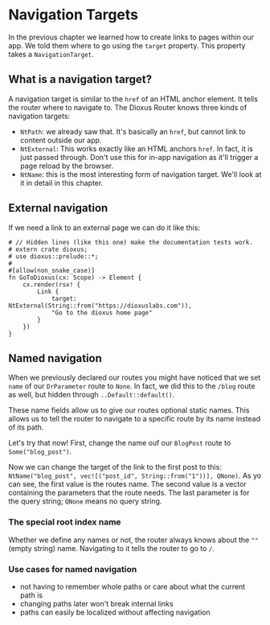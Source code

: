 # Navigation Targets
In the previous chapter we learned how to create links to pages within our app.
We told them where to go using the `target` property. This property takes a
`NavigationTarget`.

## What is a navigation target?
A navigation target is similar to the `href` of an HTML anchor element. It tells
the router where to navigate to. The Dioxus Router knows three kinds of
navigation targets:
- `NtPath`: we already saw that. It's basically an `href`, but cannot link to
  content outside our app.
- `NtExternal`: This works exactly like an HTML anchors `href`. In fact, it is
  just passed through. Don't use this for in-app navigation as it'll trigger a
  page reload by the browser.
- `NtName`: this is the most interesting form of navigation target. We'll look
  at it in detail in this chapter.

## External navigation
If we need a link to an external page we can do it like this:
```rust,no_run
# // Hidden lines (like this one) make the documentation tests work.
# extern crate dioxus;
# use dioxus::prelude::*;
#
#[allow(non_snake_case)]
fn GoToDioxus(cx: Scope) -> Element {
    cx.render(rsx! {
        Link {
            target: NtExternal(String::from("https://dioxuslabs.com")),
            "Go to the dioxus home page"
        }
    })
}
```

## Named navigation
When we previously declared our routes you might have noticed that we set `name`
of our `DrParameter` route to `None`. In fact, we did this to the `/blog` route
as well, but hidden through `..Default::default()`.

These name fields allow us to give our routes optional static names. This allows
us to tell the router to navigate to a specific route by its name instead of its
path.

Let's try that now! First, change the name ouf our `BlogPost` route to
`Some("blog_post")`.

Now we can change the target of the link to the first post to this:
`NtName("blog_post", vec![("post_id", String::from("1"))], QNone)`.
As yo can see, the first value is the routes name. The second value is a vector
containing the parameters that the route needs. The last parameter is for the
query string; `QNone` means no query string.

### The special root index name
Whether we define any names or not, the router always knows about the
`""` (empty string) name. Navigating to it tells the router to go to `/`.

### Use cases for named navigation
- not having to remember whole paths or care about what the current path is
- changing paths later won't break internal links
- paths can easily be localized without affecting navigation
